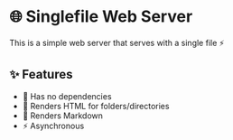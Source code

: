 # 🌐 Singlefile Web Server

This is a simple web server that serves with a single file ⚡️

## ✨ Features

- 🚀 Has no dependencies  
- 📂 Renders HTML for folders/directories  
- 📝 Renders Markdown  
- ⚡️ Asynchronous  
